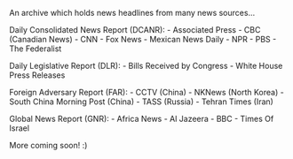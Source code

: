 An archive which holds news headlines from many news sources...

Daily Consolidated News Report (DCANR):
    - Associated Press
    - CBC (Canadian News)
    - CNN
    - Fox News
    - Mexican News Daily
    - NPR
    - PBS
    - The Federalist

Daily Legislative Report (DLR):
    - Bills Received by Congress
    - White House Press Releases

Foreign Adversary Report (FAR):
    - CCTV (China)
    - NKNews (North Korea)
    - South China Morning Post (China)
    - TASS (Russia)
    - Tehran Times (Iran)

Global News Report (GNR):
    - Africa News
    - Al Jazeera
    - BBC
    - Times Of Israel

More coming soon! :) 
